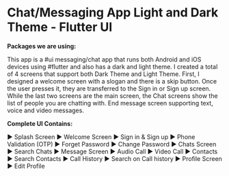 # Chat/Messaging App Light and Dark Theme - Flutter UI

**Packages we are using:**

This app is a #ui messaging/chat app that runs both Android and iOS devices using #flutter and also has a dark and light theme. I created a total of 4 screens that support both Dark Theme and Light Theme. First, I designed a welcome screen with a slogan and there is a skip button. Once the user presses it, they are transferred to the Sign in or Sign up screen. While the last two screens are the main screen, the Chat screens show the list of people you are chatting with. End message screen supporting text, voice and video messages.

**Complete UI Contains:**

► Splash Screen
► Welcome Screen
► Sign in & Sign up
► Phone Validation (OTP)
► Forget Password
► Change Password
► Chats Screen
► Search Chats
► Message Screen
► Audio Call
► Video Call
► Contacts
► Search Contacts
► Call History
► Search on Call history
► Profile Screen
► Edit Profile

